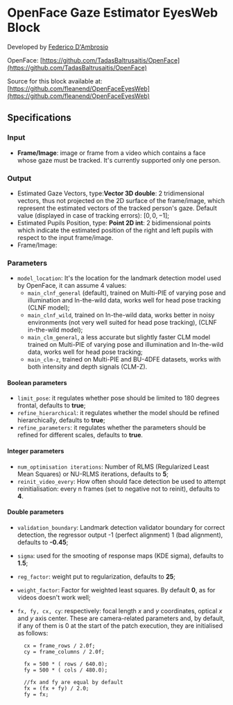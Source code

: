 # OpenFace Gaze Estimator EyesWeb Block

Developed by [Federico D'Ambrosio](https://github.com/fedexist)

OpenFace: [https://github.com/TadasBaltrusaitis/OpenFace](https://github.com/TadasBaltrusaitis/OpenFace)

Source for this block available at: [https://github.com/fleanend/OpenFaceEyesWeb](https://github.com/fleanend/OpenFaceEyesWeb)

## Specifications

### Input

- **Frame/Image**: image or frame from a video which contains a face whose gaze must be tracked. It's currently supported only one person.

### Output

- Estimated Gaze Vectors, type:**Vector 3D double**: 2 tridimensional vectors, thus not projected on the 2D surface of the frame/image, which represent the estimated vectors of the tracked person's gaze. Default value (displayed in case of tracking errors): $[0, 0, -1]$;
- Estimated Pupils Position, type: **Point 2D int**: 2 bidimensional points which indicate the estimated position of the right and left pupils with respect to the input frame/image.
- Frame/Image:

### Parameters

- ``model_location``: It's the location for the landmark detection model used by OpenFace, it can assume 4 values:
    - ``main_clnf_general`` (default), trained on Multi-PIE of varying pose and illumination and In-the-wild data, works well for head pose tracking (CLNF model);
	- ``main_clnf_wild``, trained on In-the-wild data, works better in noisy environments (not very well suited for head pose tracking), (CLNF in-the-wild model);
	- ``main_clm_general``, a less accurate but slightly faster CLM model trained on Multi-PIE of varying pose and illumination and In-the-wild data, works well for head pose tracking;
	- ``main_clm-z``, trained on Multi-PIE and BU-4DFE datasets, works with both intensity and depth signals (CLM-Z). 

#### Boolean parameters

- ``limit_pose``: it regulates whether pose should be limited to 180 degrees frontal, defaults to **true**;
- ``refine_hierarchical``: it regulates whether the model should be refined hierarchically, defaults to **true**;
- ``refine_parameters``: it regulates whether the parameters should be refined for different scales, defaults to **true**.

#### Integer parameters

- ``num_optimisation iterations``: Number of RLMS (Regularized Least Mean Squares) or NU-RLMS iterations, defaults to **5**;
- ``reinit_video_every``: How often should face detection be used to attempt reinitialisation: every n frames (set to negative not to reinit), defaults to **4**.

#### Double parameters

- ``validation_boundary``: Landmark detection validator boundary for correct detection, the regressor output -1 (perfect alignment) 1 (bad alignment), defaults to **-0.45**;
- ``sigma``: used for the smooting of response maps (KDE sigma), defaults to **1.5**;
- ``reg_factor``: weight put to regularization, defaults to **25**;
- ``weight_factor``: Factor for weighted least squares. By default **0**, as for videos doesn't work well;
- ``fx, fy, cx, cy``: respectively: focal length $x$ and $y$ coordinates, optical $x$ and $y$ axis center. These are camera-related parameters and, by default, if any of them is 0 at the start of the patch execution, they are initialised as follows:

        cx = frame_rows / 2.0f;
	    cy = frame_columns / 2.0f;
        
        fx = 500 * ( rows / 640.0);
		fy = 500 * ( cols / 480.0);

        //fx and fy are equal by default
		fx = (fx + fy) / 2.0;
		fy = fx;

